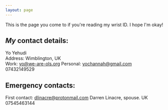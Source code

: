 ```yaml
---
layout: page
---
```


This is the page you come to if you're reading my wrist ID. I hope I'm okay! 

## _My_ contact details: 

Yo Yehudi  
Address: Wimblington, UK  
Work: yo@we-are-ols.org
Personal: yochannah@gmail.com  
07432149529  

## Emergency contacts: 

First contact: 
dlinacre@protonmail.com 
Darren Linacre, spouse. 
UK 
07545463144



